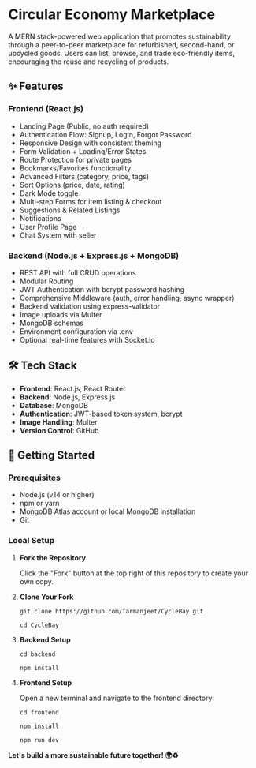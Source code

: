 # Circular Economy Marketplace

A MERN stack-powered web application that promotes sustainability through a peer-to-peer marketplace for refurbished, second-hand, or upcycled goods. Users can list, browse, and trade eco-friendly items, encouraging the reuse and recycling of products.


## ✨ Features

### Frontend (React.js)
- Landing Page (Public, no auth required)
- Authentication Flow: Signup, Login, Forgot Password
- Responsive Design with consistent theming
- Form Validation + Loading/Error States
- Route Protection for private pages
- Bookmarks/Favorites functionality
- Advanced Filters (category, price, tags)
- Sort Options (price, date, rating)
- Dark Mode toggle
- Multi-step Forms for item listing & checkout
- Suggestions & Related Listings
- Notifications
- User Profile Page
- Chat System with seller

### Backend (Node.js + Express.js + MongoDB)
- REST API with full CRUD operations
- Modular Routing
- JWT Authentication with bcrypt password hashing
- Comprehensive Middleware (auth, error handling, async wrapper)
- Backend validation using express-validator
- Image uploads via Multer 
- MongoDB schemas
- Environment configuration via .env
- Optional real-time features with Socket.io

## 🛠 Tech Stack

- **Frontend**: React.js, React Router
- **Backend**: Node.js, Express.js
- **Database**: MongoDB
- **Authentication**: JWT-based token system, bcrypt
- **Image Handling**: Multer
- **Version Control**: GitHub

## 🚀 Getting Started

### Prerequisites

- Node.js (v14 or higher)
- npm or yarn
- MongoDB Atlas account or local MongoDB installation
- Git

### Local Setup

1. **Fork the Repository**
   
   Click the "Fork" button at the top right of this repository to create your own copy.

2. **Clone Your Fork**
   ```
   git clone https://github.com/Tarmanjeet/CycleBay.git
   
   cd CycleBay
   ```

4. **Backend Setup**
   ```
   cd backend
   
   npm install
   ```

5. **Frontend Setup**
   
   Open a new terminal and navigate to the frontend directory:
   ```
   cd frontend
   
   npm install
   
   npm run dev
   ```


**Let's build a more sustainable future together! 🌍♻️**
